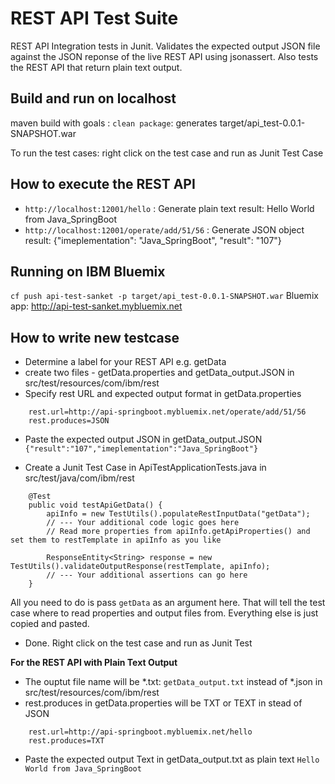 # REST API Test Suite
REST API Integration tests in Junit. Validates the expected output JSON file against the JSON reponse of the live REST API using jsonassert. Also tests the REST API that return plain text output.

## Build and run on localhost
maven build with goals : `clean package`: generates target/api_test-0.0.1-SNAPSHOT.war

To run the test cases: right click on the test case and run as Junit Test Case

## How to execute the REST API
- `http://localhost:12001/hello` : Generate plain text result: Hello World from Java_SpringBoot
- `http://localhost:12001/operate/add/51/56` : Generate JSON object result: {"imeplementation": "Java_SpringBoot", "result": "107"}

## Running on IBM Bluemix
`cf push api-test-sanket -p target/api_test-0.0.1-SNAPSHOT.war`
Bluemix app: http://api-test-sanket.mybluemix.net

## How to write new testcase
- Determine a label for your REST API e.g. getData
- create two files -  getData.properties and getData_output.JSON in src/test/resources/com/ibm/rest
- Specify rest URL and expected output format in getData.properties
```
    rest.url=http://api-springboot.mybluemix.net/operate/add/51/56
    rest.produces=JSON
```
- Paste the expected output JSON in getData_output.JSON
`{"result":"107","imeplementation":"Java_SpringBoot"}`

- Create a Junit Test Case in ApiTestApplicationTests.java in src/test/java/com/ibm/rest
```
	@Test
	public void testApiGetData() {		
		apiInfo = new TestUtils().populateRestInputData("getData");
		// --- Your additional code logic goes here
		// Read more properties from apiInfo.getApiProperties() and set them to restTemplate in apiInfo as you like
		
		ResponseEntity<String> response = new TestUtils().validateOutputResponse(restTemplate, apiInfo);		
		// --- Your additional assertions can go here
	}
```
All you need to do is pass `getData` as an argument here. That will tell the test case where to read properties and output files from. Everything else is just copied and pasted. 

- Done. Right click on the test case and run as Junit Test


**For the REST API with Plain Text Output**

- The ouptut file name will be *.txt:  `getData_output.txt` instead of *.json in src/test/resources/com/ibm/rest
- rest.produces in getData.properties will be TXT or TEXT in stead of JSON
```
    rest.url=http://api-springboot.mybluemix.net/hello
    rest.produces=TXT
```
- Paste the expected output Text in getData_output.txt as plain text
`Hello World from Java_SpringBoot`
